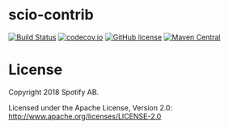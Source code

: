 scio-contrib
===

[![Build Status](https://api.travis-ci.org/spotify/scio-contrib.svg?branch=master)](https://travis-ci.org/spotify/scio-contrib)
[![codecov.io](https://codecov.io/github/spotify/scio-contrib/coverage.svg?branch=master)](https://codecov.io/github/spotify/scio-contrib?branch=master)
[![GitHub license](https://img.shields.io/github/license/spotify/scio-contrib.svg)](./LICENSE)
[![Maven Central](https://img.shields.io/maven-central/v/com.spotify/scio-contrib-bigquery_2.11.svg)](https://maven-badges.herokuapp.com/maven-central/com.spotify/scio-contrib-bigquery_2.11)

# License

Copyright 2018 Spotify AB.

Licensed under the Apache License, Version 2.0: http://www.apache.org/licenses/LICENSE-2.0

